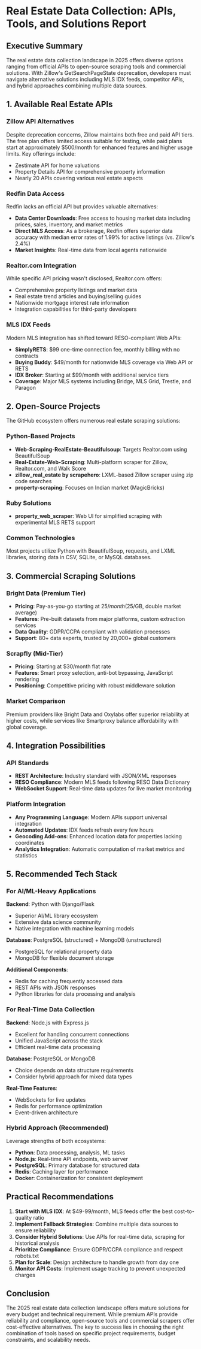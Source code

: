# Real Estate Data Collection: APIs, Tools, and Solutions Report

## Executive Summary

The real estate data collection landscape in 2025 offers diverse options ranging from official APIs to open-source scraping tools and commercial solutions. With Zillow's GetSearchPageState deprecation, developers must navigate alternative solutions including MLS IDX feeds, competitor APIs, and hybrid approaches combining multiple data sources.

## 1. Available Real Estate APIs

### Zillow API Alternatives
Despite deprecation concerns, Zillow maintains both free and paid API tiers. The free plan offers limited access suitable for testing, while paid plans start at approximately $500/month for enhanced features and higher usage limits. Key offerings include:
- Zestimate API for home valuations
- Property Details API for comprehensive property information
- Nearly 20 APIs covering various real estate aspects

### Redfin Data Access
Redfin lacks an official API but provides valuable alternatives:
- **Data Center Downloads**: Free access to housing market data including prices, sales, inventory, and market metrics
- **Direct MLS Access**: As a brokerage, Redfin offers superior data accuracy with median error rates of 1.99% for active listings (vs. Zillow's 2.4%)
- **Market Insights**: Real-time data from local agents nationwide

### Realtor.com Integration
While specific API pricing wasn't disclosed, Realtor.com offers:
- Comprehensive property listings and market data
- Real estate trend articles and buying/selling guides
- Nationwide mortgage interest rate information
- Integration capabilities for third-party developers

### MLS IDX Feeds
Modern MLS integration has shifted toward RESO-compliant Web APIs:
- **SimplyRETS**: $99 one-time connection fee, monthly billing with no contracts
- **Buying Buddy**: $49/month for nationwide MLS coverage via Web API or RETS
- **IDX Broker**: Starting at $99/month with additional service tiers
- **Coverage**: Major MLS systems including Bridge, MLS Grid, Trestle, and Paragon

## 2. Open-Source Projects

The GitHub ecosystem offers numerous real estate scraping solutions:

### Python-Based Projects
- **Web-Scraping-RealEstate-Beautifulsoup**: Targets Realtor.com using BeautifulSoup
- **Real-Estate-Web-Scraping**: Multi-platform scraper for Zillow, Realtor.com, and Walk Score
- **zillow_real_estate by scrapehero**: LXML-based Zillow scraper using zip code searches
- **property-scraping**: Focuses on Indian market (MagicBricks)

### Ruby Solutions
- **property_web_scraper**: Web UI for simplified scraping with experimental MLS RETS support

### Common Technologies
Most projects utilize Python with BeautifulSoup, requests, and LXML libraries, storing data in CSV, SQLite, or MySQL databases.

## 3. Commercial Scraping Solutions

### Bright Data (Premium Tier)
- **Pricing**: Pay-as-you-go starting at $25/month ($25/GB, double market average)
- **Features**: Pre-built datasets from major platforms, custom extraction services
- **Data Quality**: GDPR/CCPA compliant with validation processes
- **Support**: 80+ data experts, trusted by 20,000+ global customers

### Scrapfly (Mid-Tier)
- **Pricing**: Starting at $30/month flat rate
- **Features**: Smart proxy selection, anti-bot bypassing, JavaScript rendering
- **Positioning**: Competitive pricing with robust middleware solution

### Market Comparison
Premium providers like Bright Data and Oxylabs offer superior reliability at higher costs, while services like Smartproxy balance affordability with global coverage.

## 4. Integration Possibilities

### API Standards
- **REST Architecture**: Industry standard with JSON/XML responses
- **RESO Compliance**: Modern MLS feeds following RESO Data Dictionary
- **WebSocket Support**: Real-time data updates for live market monitoring

### Platform Integration
- **Any Programming Language**: Modern APIs support universal integration
- **Automated Updates**: IDX feeds refresh every few hours
- **Geocoding Add-ons**: Enhanced location data for properties lacking coordinates
- **Analytics Integration**: Automatic computation of market metrics and statistics

## 5. Recommended Tech Stack

### For AI/ML-Heavy Applications
**Backend**: Python with Django/Flask
- Superior AI/ML library ecosystem
- Extensive data science community
- Native integration with machine learning models

**Database**: PostgreSQL (structured) + MongoDB (unstructured)
- PostgreSQL for relational property data
- MongoDB for flexible document storage

**Additional Components**:
- Redis for caching frequently accessed data
- REST APIs with JSON responses
- Python libraries for data processing and analysis

### For Real-Time Data Collection
**Backend**: Node.js with Express.js
- Excellent for handling concurrent connections
- Unified JavaScript across the stack
- Efficient real-time data processing

**Database**: PostgreSQL or MongoDB
- Choice depends on data structure requirements
- Consider hybrid approach for mixed data types

**Real-Time Features**:
- WebSockets for live updates
- Redis for performance optimization
- Event-driven architecture

### Hybrid Approach (Recommended)
Leverage strengths of both ecosystems:
- **Python**: Data processing, analysis, ML tasks
- **Node.js**: Real-time API endpoints, web server
- **PostgreSQL**: Primary database for structured data
- **Redis**: Caching layer for performance
- **Docker**: Containerization for consistent deployment

## Practical Recommendations

1. **Start with MLS IDX**: At $49-99/month, MLS feeds offer the best cost-to-quality ratio
2. **Implement Fallback Strategies**: Combine multiple data sources to ensure reliability
3. **Consider Hybrid Solutions**: Use APIs for real-time data, scraping for historical analysis
4. **Prioritize Compliance**: Ensure GDPR/CCPA compliance and respect robots.txt
5. **Plan for Scale**: Design architecture to handle growth from day one
6. **Monitor API Costs**: Implement usage tracking to prevent unexpected charges

## Conclusion

The 2025 real estate data collection landscape offers mature solutions for every budget and technical requirement. While premium APIs provide reliability and compliance, open-source tools and commercial scrapers offer cost-effective alternatives. The key to success lies in choosing the right combination of tools based on specific project requirements, budget constraints, and scalability needs.